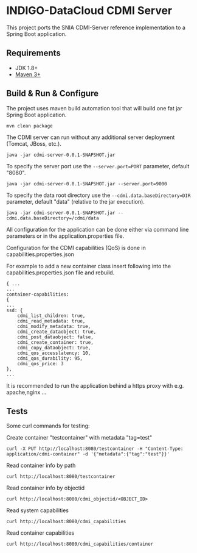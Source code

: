 # INDIGO-DataCloud CDMI Server

This project ports the SNIA CDMI-Server reference implementation to a Spring Boot application.

## Requirements

* JDK 1.8+
* [Maven 3+](https://maven.apache.org/)

## Build & Run & Configure

The project uses maven build automation tool that will build one fat jar Spring Boot application.

```
mvn clean package
```

The CDMI server can run without any additional server deployment (Tomcat, JBoss, etc.).

```
java -jar cdmi-server-0.0.1-SNAPSHOT.jar
```

To specify the server port use the ```--server.port=PORT``` parameter, default "8080".

```
java -jar cdmi-server-0.0.1-SNAPSHOT.jar --server.port=9000
```

To specify the data root directory use the ```--cdmi.data.baseDirectory=DIR``` parameter, default "data" (relative to the jar execution).

```
java -jar cdmi-server-0.0.1-SNAPSHOT.jar --cdmi.data.baseDirectory=/cdmi/data
```

All configuration for the application can be done either via command line parameters or in the application.properties file.

Configuration for the CDMI capabilities (QoS) is done in capabilities.properties.json

For example to add a new container class insert following into the capabilities.properties.json file and rebuild.

```
{ ...
...
container-capabilities:
{
...
ssd: {
    cdmi_list_children: true,
	cdmi_read_metadata: true,
	cdmi_modify_metadata: true,
	cdmi_create_dataobject: true,
	cdmi_post_dataobject: false,
	cdmi_create_container: true,
	cdmi_copy_dataobject: true,
	cdmi_qos_accesslatency: 10, 
    cdmi_qos_durability: 95, 
    cdmi_qos_price: 3
},
...
```

It is recommended to run the application behind a https proxy with e.g. apache,nginx ...

## Tests

Some curl commands for testing:

Create container "testcontainer" with metadata "tag=test"
```
curl -X PUT http://localhost:8080/testcontainer -H "Content-Type: application/cdmi-container" -d '{"metadata":{"tag":"test"}}'
```
Read container info by path
```
curl http://localhost:8080/testcontainer
```
Read container info by objectid
```
curl http://localhost:8080/cdmi_objectid/<OBJECT_ID>
```
Read system capabilities
```
curl http://localhost:8080/cdmi_capabilities
```
Read container capabilities
```
curl http://localhost:8080/cdmi_capabilities/container
```
